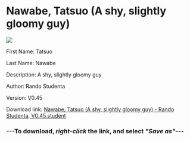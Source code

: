 # Nawabe, Tatsuo (A shy, slightly gloomy guy)

<img src = "https://raw.githubusercontent.com/Arbiter1223/Daigaku-Gurashi-Custom-Students/master/Students/Files/Nawabe%2C%20Tatsuo%20(A%20shy%2C%20slightly%20gloomy%20guy).png">

First Name: Tatsuo

Last Name: Nawabe

Description: A shy, slightly gloomy guy

Author: Rando Studenta

Version: V0.45

Download link: <a href="https://raw.githubusercontent.com/Arbiter1223/Daigaku-Gurashi-Custom-Students/master/Students/Files/Nawabe%2C%20Tatsuo%20(A%20shy%2C%20slightly%20gloomy%20guy)%20-%20Rando%20Studenta%2C%20V0.45.student">Nawabe, Tatsuo (A shy, slightly gloomy guy) - Rando Studenta, V0.45.student</a>

### ---**To download, _right-click_ the link, and select _"Save as"_**---
